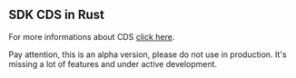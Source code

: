 ## SDK CDS in Rust

For more informations about CDS [click here](https://ovh.github.io/cds/).

Pay attention, this is an alpha version, please do not use in production. It's missing a lot of features and under active development.